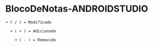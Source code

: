 # BlocoDeNotas-ANDROIDSTUDIO

    ➜ ( / ) = Modificado
  
      ➜ ( + ) = Adicionado
    
        ➜ ( - ) = Removido
